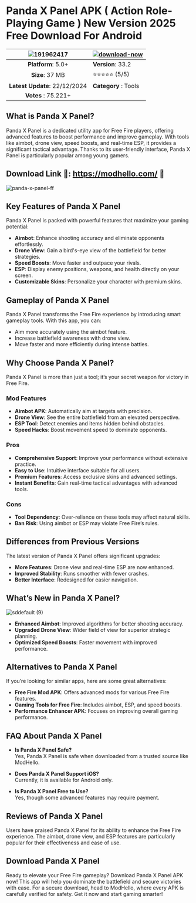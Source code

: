 # Panda X Panel APK ( Action Role-Playing Game ) New Version 2025 Free Download For Android

|![191962417](https://github.com/user-attachments/assets/fb33f6bc-d070-48af-a0b1-ac339a3f998d)| [![download-now](https://github.com/user-attachments/assets/22657e67-9d2d-46af-a41a-5d365d2ddc1f)](https://modhello.com/)  |
|:-------------------------------------------------:|-----------------------|
| **Platform**: 5.0+                     | **Version**: 33.2   |
| **Size**:  37 MB                              | ⭐️⭐️⭐️⭐️⭐️ (5/5) |
| **Latest Update**: 22/12/2024                     | **Category** : Tools |
| **Votes** : 75.221+
## What is Panda X Panel?  

Panda X Panel is a dedicated utility app for Free Fire players, offering advanced features to boost performance and improve gameplay. With tools like aimbot, drone view, speed boosts, and real-time ESP, it provides a significant tactical advantage. Thanks to its user-friendly interface, Panda X Panel is particularly popular among young gamers.  

## Download Link 🔫: https://modhello.com/ 📲
![panda-x-panel-ff](https://github.com/user-attachments/assets/1fb8b8da-985b-48ae-b461-d9cf437e50b4)


## Key Features of Panda X Panel  

Panda X Panel is packed with powerful features that maximize your gaming potential:  

- **Aimbot**: Enhance shooting accuracy and eliminate opponents effortlessly.  
- **Drone View**: Gain a bird's-eye view of the battlefield for better strategies.  
- **Speed Boosts**: Move faster and outpace your rivals.  
- **ESP**: Display enemy positions, weapons, and health directly on your screen.  
- **Customizable Skins**: Personalize your character with premium skins.  

## Gameplay of Panda X Panel  

Panda X Panel transforms the Free Fire experience by introducing smart gameplay tools. With this app, you can:  

- Aim more accurately using the aimbot feature.  
- Increase battlefield awareness with drone view.  
- Move faster and more efficiently during intense battles.  

## Why Choose Panda X Panel?  

Panda X Panel is more than just a tool; it’s your secret weapon for victory in Free Fire.  

### Mod Features  

- **Aimbot APK**: Automatically aim at targets with precision.  
- **Drone View**: See the entire battlefield from an elevated perspective.  
- **ESP Tool**: Detect enemies and items hidden behind obstacles.  
- **Speed Hacks**: Boost movement speed to dominate opponents.  

### Pros  

- **Comprehensive Support**: Improve your performance without extensive practice.  
- **Easy to Use**: Intuitive interface suitable for all users.  
- **Premium Features**: Access exclusive skins and advanced settings.  
- **Instant Benefits**: Gain real-time tactical advantages with advanced tools.  

### Cons  

- **Tool Dependency**: Over-reliance on these tools may affect natural skills.  
- **Ban Risk**: Using aimbot or ESP may violate Free Fire’s rules.  

## Differences from Previous Versions  

The latest version of Panda X Panel offers significant upgrades:  

- **More Features**: Drone view and real-time ESP are now enhanced.  
- **Improved Stability**: Runs smoother with fewer crashes.  
- **Better Interface**: Redesigned for easier navigation.  

## What’s New in Panda X Panel?  

![sddefault (9)](https://github.com/user-attachments/assets/224271fa-f4ec-4cac-9db0-d4d5a4af884e)


- **Enhanced Aimbot**: Improved algorithms for better shooting accuracy.  
- **Upgraded Drone View**: Wider field of view for superior strategic planning.  
- **Optimized Speed Boosts**: Faster movement with improved performance.  

## Alternatives to Panda X Panel  

If you’re looking for similar apps, here are some great alternatives:  

- **Free Fire Mod APK**: Offers advanced mods for various Free Fire features.  
- **Gaming Tools for Free Fire**: Includes aimbot, ESP, and speed boosts.  
- **Performance Enhancer APK**: Focuses on improving overall gaming performance.  

## FAQ About Panda X Panel  

- **Is Panda X Panel Safe?**  
   Yes, Panda X Panel is safe when downloaded from a trusted source like ModHello.  

- **Does Panda X Panel Support iOS?**  
   Currently, it is available for Android only.  

- **Is Panda X Panel Free to Use?**  
   Yes, though some advanced features may require payment.  

## Reviews of Panda X Panel  

Users have praised Panda X Panel for its ability to enhance the Free Fire experience. The aimbot, drone view, and ESP features are particularly popular for their effectiveness and ease of use.  

## Download Panda X Panel  

Ready to elevate your Free Fire gameplay? Download Panda X Panel APK now! This app will help you dominate the battlefield and secure victories with ease. For a secure download, head to ModHello, where every APK is carefully verified for safety. Get it now and start gaming smarter!  
